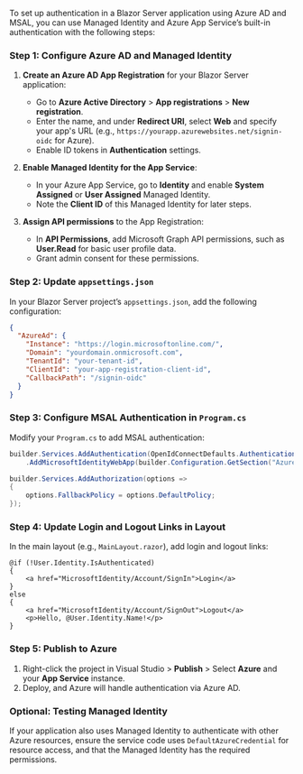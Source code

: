 To set up authentication in a Blazor Server application using Azure AD and MSAL, you can use Managed Identity and Azure App Service’s built-in authentication with the following steps:

### Step 1: Configure Azure AD and Managed Identity
1. **Create an Azure AD App Registration** for your Blazor Server application:
   - Go to **Azure Active Directory** > **App registrations** > **New registration**.
   - Enter the name, and under **Redirect URI**, select **Web** and specify your app's URL (e.g., `https://yourapp.azurewebsites.net/signin-oidc` for Azure).
   - Enable ID tokens in **Authentication** settings.

2. **Enable Managed Identity for the App Service**:
   - In your Azure App Service, go to **Identity** and enable **System Assigned** or **User Assigned** Managed Identity.
   - Note the **Client ID** of this Managed Identity for later steps.

3. **Assign API permissions** to the App Registration:
   - In **API Permissions**, add Microsoft Graph API permissions, such as **User.Read** for basic user profile data.
   - Grant admin consent for these permissions.

### Step 2: Update `appsettings.json`
In your Blazor Server project’s `appsettings.json`, add the following configuration:
```json
{
  "AzureAd": {
    "Instance": "https://login.microsoftonline.com/",
    "Domain": "yourdomain.onmicrosoft.com",
    "TenantId": "your-tenant-id",
    "ClientId": "your-app-registration-client-id",
    "CallbackPath": "/signin-oidc"
  }
}
```

### Step 3: Configure MSAL Authentication in `Program.cs`
Modify your `Program.cs` to add MSAL authentication:
```csharp
builder.Services.AddAuthentication(OpenIdConnectDefaults.AuthenticationScheme)
    .AddMicrosoftIdentityWebApp(builder.Configuration.GetSection("AzureAd"));

builder.Services.AddAuthorization(options =>
{
    options.FallbackPolicy = options.DefaultPolicy;
});
```

### Step 4: Update Login and Logout Links in Layout
In the main layout (e.g., `MainLayout.razor`), add login and logout links:
```razor
@if (!User.Identity.IsAuthenticated)
{
    <a href="MicrosoftIdentity/Account/SignIn">Login</a>
}
else
{
    <a href="MicrosoftIdentity/Account/SignOut">Logout</a>
    <p>Hello, @User.Identity.Name!</p>
}
```

### Step 5: Publish to Azure
1. Right-click the project in Visual Studio > **Publish** > Select **Azure** and your **App Service** instance.
2. Deploy, and Azure will handle authentication via Azure AD.

### Optional: Testing Managed Identity
If your application also uses Managed Identity to authenticate with other Azure resources, ensure the service code uses `DefaultAzureCredential` for resource access, and that the Managed Identity has the required permissions.